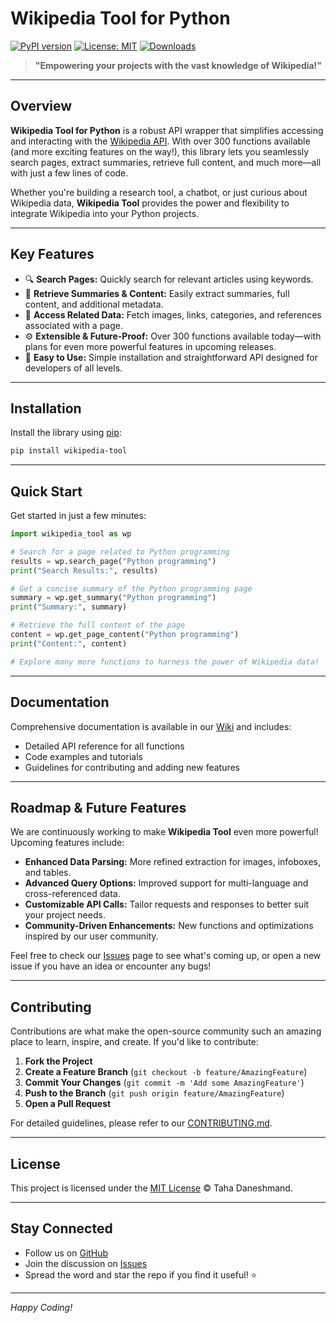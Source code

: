# Wikipedia Tool for Python

[![PyPI version](https://img.shields.io/pypi/v/wikipedia_tool.svg)](https://pypi.org/project/wikipedia_tool)
[![License: MIT](https://img.shields.io/badge/License-MIT-yellow.svg)](LICENSE)
[![Downloads](https://img.shields.io/pypi/dm/wikipedia_tool.svg)](https://pypi.org/project/wikipedia_tool)

> **"Empowering your projects with the vast knowledge of Wikipedia!"**

---

## Overview

**Wikipedia Tool for Python** is a robust API wrapper that simplifies accessing and interacting with the [Wikipedia API](https://www.mediawiki.org/wiki/API:Main_page). With over 300 functions available (and more exciting features on the way!), this library lets you seamlessly search pages, extract summaries, retrieve full content, and much more—all with just a few lines of code.

Whether you're building a research tool, a chatbot, or just curious about Wikipedia data, **Wikipedia Tool** provides the power and flexibility to integrate Wikipedia into your Python projects.

---

## Key Features

- 🔍 **Search Pages:** Quickly search for relevant articles using keywords.
- 📄 **Retrieve Summaries & Content:** Easily extract summaries, full content, and additional metadata.
- 🔗 **Access Related Data:** Fetch images, links, categories, and references associated with a page.
- ⚙️ **Extensible & Future-Proof:** Over 300 functions available today—with plans for even more powerful features in upcoming releases.
- 🚀 **Easy to Use:** Simple installation and straightforward API designed for developers of all levels.

---

## Installation

Install the library using [pip](https://pip.pypa.io/en/stable/):

```bash
pip install wikipedia-tool
```

---

## Quick Start

Get started in just a few minutes:

```python
import wikipedia_tool as wp

# Search for a page related to Python programming
results = wp.search_page("Python programming")
print("Search Results:", results)

# Get a concise summary of the Python programming page
summary = wp.get_summary("Python programming")
print("Summary:", summary)

# Retrieve the full content of the page
content = wp.get_page_content("Python programming")
print("Content:", content)

# Explore many more functions to harness the power of Wikipedia data!
```

---

## Documentation

Comprehensive documentation is available in our [Wiki](https://github.com/taha-daneshmand/wikipedia-tool/wiki) and includes:

- Detailed API reference for all functions
- Code examples and tutorials
- Guidelines for contributing and adding new features

---

## Roadmap & Future Features

We are continuously working to make **Wikipedia Tool** even more powerful! Upcoming features include:

- **Enhanced Data Parsing:** More refined extraction for images, infoboxes, and tables.
- **Advanced Query Options:** Improved support for multi-language and cross-referenced data.
- **Customizable API Calls:** Tailor requests and responses to better suit your project needs.
- **Community-Driven Enhancements:** New functions and optimizations inspired by our user community.

Feel free to check our [Issues](https://github.com/taha-daneshmand/wikipedia-tool/issues) page to see what's coming up, or open a new issue if you have an idea or encounter any bugs!

---

## Contributing

Contributions are what make the open-source community such an amazing place to learn, inspire, and create. If you'd like to contribute:

1. **Fork the Project**
2. **Create a Feature Branch** (`git checkout -b feature/AmazingFeature`)
3. **Commit Your Changes** (`git commit -m 'Add some AmazingFeature'`)
4. **Push to the Branch** (`git push origin feature/AmazingFeature`)
5. **Open a Pull Request**

For detailed guidelines, please refer to our [CONTRIBUTING.md](CONTRIBUTING.md).

---

## License

This project is licensed under the [MIT License](LICENSE) © Taha Daneshmand.

---

## Stay Connected

- Follow us on [GitHub](https://github.com/taha-daneshmand/wikipedia-tool)
- Join the discussion on [Issues](https://github.com/taha-daneshmand/wikipedia-tool/issues)
- Spread the word and star the repo if you find it useful! ⭐

---

*Happy Coding!*
